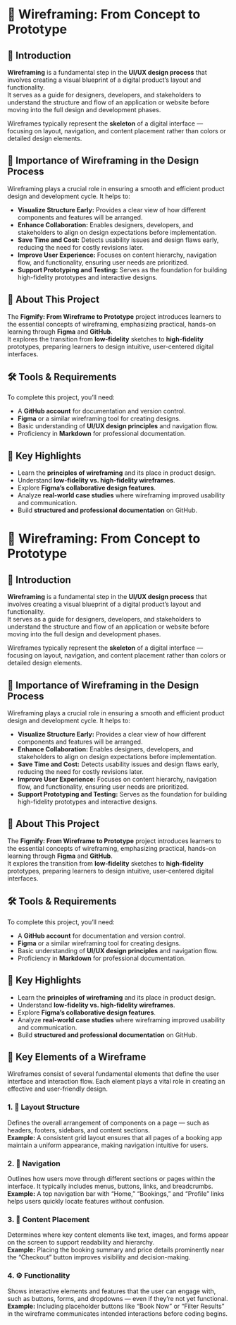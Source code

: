 # 🧩 Wireframing: From Concept to Prototype

## 📘 Introduction
**Wireframing** is a fundamental step in the **UI/UX design process** that involves creating a visual blueprint of a digital product’s layout and functionality.  
It serves as a guide for designers, developers, and stakeholders to understand the structure and flow of an application or website before moving into the full design and development phases.

Wireframes typically represent the **skeleton** of a digital interface — focusing on layout, navigation, and content placement rather than colors or detailed design elements.  

## 🎯 Importance of Wireframing in the Design Process
Wireframing plays a crucial role in ensuring a smooth and efficient product design and development cycle. It helps to:

- **Visualize Structure Early:** Provides a clear view of how different components and features will be arranged.  
- **Enhance Collaboration:** Enables designers, developers, and stakeholders to align on design expectations before implementation.  
- **Save Time and Cost:** Detects usability issues and design flaws early, reducing the need for costly revisions later.  
- **Improve User Experience:** Focuses on content hierarchy, navigation flow, and functionality, ensuring user needs are prioritized.  
- **Support Prototyping and Testing:** Serves as the foundation for building high-fidelity prototypes and interactive designs.  

## 🧠 About This Project
The **Figmify: From Wireframe to Prototype** project introduces learners to the essential concepts of wireframing, emphasizing practical, hands-on learning through **Figma** and **GitHub**.  
It explores the transition from **low-fidelity** sketches to **high-fidelity** prototypes, preparing learners to design intuitive, user-centered digital interfaces.

## 🛠️ Tools & Requirements
To complete this project, you’ll need:
- A **GitHub account** for documentation and version control.  
- **Figma** or a similar wireframing tool for creating designs.  
- Basic understanding of **UI/UX design principles** and navigation flow.  
- Proficiency in **Markdown** for professional documentation.  

## 🌟 Key Highlights
- Learn the **principles of wireframing** and its place in product design.  
- Understand **low-fidelity vs. high-fidelity wireframes**.  
- Explore **Figma’s collaborative design features**.  
- Analyze **real-world case studies** where wireframing improved usability and communication.  
- Build **structured and professional documentation** on GitHub.

# 🧩 Wireframing: From Concept to Prototype

## 📘 Introduction
**Wireframing** is a fundamental step in the **UI/UX design process** that involves creating a visual blueprint of a digital product’s layout and functionality.  
It serves as a guide for designers, developers, and stakeholders to understand the structure and flow of an application or website before moving into the full design and development phases.

Wireframes typically represent the **skeleton** of a digital interface — focusing on layout, navigation, and content placement rather than colors or detailed design elements.  

## 🎯 Importance of Wireframing in the Design Process
Wireframing plays a crucial role in ensuring a smooth and efficient product design and development cycle. It helps to:

- **Visualize Structure Early:** Provides a clear view of how different components and features will be arranged.  
- **Enhance Collaboration:** Enables designers, developers, and stakeholders to align on design expectations before implementation.  
- **Save Time and Cost:** Detects usability issues and design flaws early, reducing the need for costly revisions later.  
- **Improve User Experience:** Focuses on content hierarchy, navigation flow, and functionality, ensuring user needs are prioritized.  
- **Support Prototyping and Testing:** Serves as the foundation for building high-fidelity prototypes and interactive designs.  

## 🧠 About This Project
The **Figmify: From Wireframe to Prototype** project introduces learners to the essential concepts of wireframing, emphasizing practical, hands-on learning through **Figma** and **GitHub**.  
It explores the transition from **low-fidelity** sketches to **high-fidelity** prototypes, preparing learners to design intuitive, user-centered digital interfaces.

## 🛠️ Tools & Requirements
To complete this project, you’ll need:
- A **GitHub account** for documentation and version control.  
- **Figma** or a similar wireframing tool for creating designs.  
- Basic understanding of **UI/UX design principles** and navigation flow.  
- Proficiency in **Markdown** for professional documentation.  

## 🌟 Key Highlights
- Learn the **principles of wireframing** and its place in product design.  
- Understand **low-fidelity vs. high-fidelity wireframes**.  
- Explore **Figma’s collaborative design features**.  
- Analyze **real-world case studies** where wireframing improved usability and communication.  
- Build **structured and professional documentation** on GitHub.

## 🧩 Key Elements of a Wireframe

Wireframes consist of several fundamental elements that define the user interface and interaction flow. Each element plays a vital role in creating an effective and user-friendly design.

### 1. 🧱 Layout Structure
Defines the overall arrangement of components on a page — such as headers, footers, sidebars, and content sections.  
**Example:** A consistent grid layout ensures that all pages of a booking app maintain a uniform appearance, making navigation intuitive for users.

### 2. 🧭 Navigation
Outlines how users move through different sections or pages within the interface. It typically includes menus, buttons, links, and breadcrumbs.  
**Example:** A top navigation bar with “Home,” “Bookings,” and “Profile” links helps users quickly locate features without confusion.

### 3. 📝 Content Placement
Determines where key content elements like text, images, and forms appear on the screen to support readability and hierarchy.  
**Example:** Placing the booking summary and price details prominently near the “Checkout” button improves visibility and decision-making.

### 4. ⚙️ Functionality
Shows interactive elements and features that the user can engage with, such as buttons, forms, and dropdowns — even if they’re not yet functional.  
**Example:** Including placeholder buttons like “Book Now” or “Filter Results” in the wireframe communicates intended interactions before coding begins.
